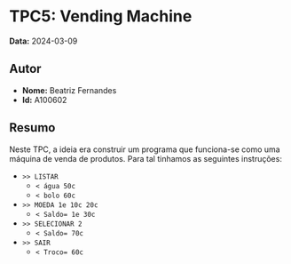 # TPC5: Vending Machine

**Data:** 2024-03-09

## Autor

- **Nome:** Beatriz Fernandes
- **Id:** A100602

## Resumo

Neste TPC, a ideia era construir um programa que funciona-se como uma máquina de venda de produtos. Para tal tinhamos as seguintes instruções:

- `>> LISTAR`
  - `< água 50c`
  - `< bolo 60c`
- `>> MOEDA 1e 10c 20c`
  - `< Saldo= 1e 30c`
- `>> SELECIONAR 2`
  - `< Saldo= 70c`
- `>> SAIR`
  - `< Troco= 60c`

